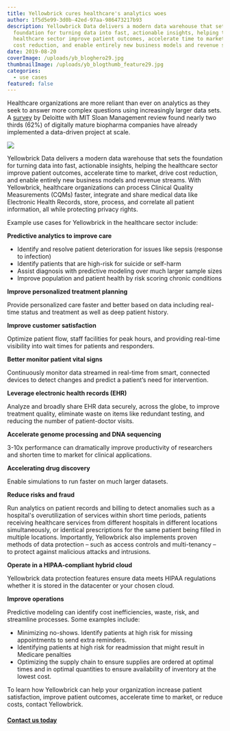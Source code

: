```yaml
---
title: Yellowbrick cures healthcare's analytics woes
author: 1f5d5e99-3d0b-42ed-97aa-986473217b93
description: Yellowbrick Data delivers a modern data warehouse that sets the
  foundation for turning data into fast, actionable insights, helping the
  healthcare sector improve patient outcomes, accelerate time to market, drive
  cost reduction, and enable entirely new business models and revenue streams.
date: 2019-08-20
coverImage: /uploads/yb_bloghero29.jpg
thumbnailImage: /uploads/yb_blogthumb_feature29.jpg
categories:
  - use cases
featured: false
---
```

Healthcare organizations are more reliant than ever on analytics as they seek to answer more complex questions using increasingly larger data sets. A [survey](https://www2.deloitte.com/insights/us/en/industry/life-sciences/digital-transformation-biopharma.html?id=us:2el:3pr:4di4797:5awa:6di:MMDDYY:&pkid=1005656) by Deloitte with MIT Sloan Management review found nearly two thirds (62%) of digitally mature biopharma companies have already implemented a data-driven project at scale.

![](/uploads/blog-BioPharmaDigitalInitiatives.png)

Yellowbrick Data delivers a modern data warehouse that sets the foundation for turning data into fast, actionable insights, helping the healthcare sector improve patient outcomes, accelerate time to market, drive cost reduction, and enable entirely new business models and revenue streams. With Yellowbrick, healthcare organizations can process Clinical Quality Measurements (CQMs) faster, integrate and share medical data like Electronic Health Records, store, process, and correlate all patient information, all while protecting privacy rights.

Example use cases for Yellowbrick in the healthcare sector include:

**Predictive analytics to improve care**

* Identify and resolve patient deterioration for issues like sepsis (response to infection)
* Identify patients that are high-risk for suicide or self-harm
* Assist diagnosis with predictive modeling over much larger sample sizes
* Improve population and patient health by risk scoring chronic conditions

**Improve personalized treatment planning**

Provide personalized care faster and better based on data including real-time status and treatment as well as deep patient history.

**Improve customer satisfaction**

Optimize patient flow, staff facilities for peak hours, and providing real-time visibility into wait times for patients and responders.

**Better monitor patient vital signs**

Continuously monitor data streamed in real-time from smart, connected devices to detect changes and predict a patient’s need for intervention.

**Leverage electronic health records (EHR)**

Analyze and broadly share EHR data securely, across the globe, to improve treatment quality, eliminate waste on items like redundant testing, and reducing the number of patient-doctor visits.

**Accelerate genome processing and DNA sequencing**

3-10x performance can dramatically improve productivity of researchers and shorten time to market for clinical applications.

**Accelerating drug discovery**

Enable simulations to run faster on much larger datasets.

**Reduce risks and fraud**

Run analytics on patient records and billing to detect anomalies such as a hospital's overutilization of services within short time periods, patients receiving healthcare services from different hospitals in different locations simultaneously, or identical prescriptions for the same patient being filled in multiple locations. Importantly, Yellowbrick also implements proven methods of data protection – such as access controls and multi-tenancy – to protect against malicious attacks and intrusions.

**Operate in a HIPAA-compliant hybrid cloud**

Yellowbrick data protection features ensure data meets HIPAA regulations whether it is stored in the datacenter or your chosen cloud.

**Improve operations**

Predictive modeling can identify cost inefficiencies, waste, risk, and streamline processes. Some examples include:

* Minimizing no-shows. Identify patients at high risk for missing appointments to send extra reminders.
* Identifying patients at high risk for readmission that might result in Medicare penalties
* Optimizing the supply chain to ensure supplies are ordered at optimal times and in optimal quantities to ensure availability of inventory at the lowest cost.

To learn how Yellowbrick can help your organization increase patient satisfaction, improve patient outcomes, accelerate time to market, or reduce costs, contact Yellowbrick.

#### [Contact us today](https://www.yellowbrick.com/contact-us/)